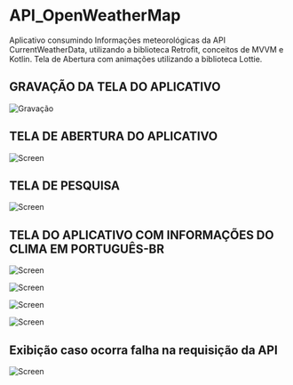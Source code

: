 # API_OpenWeatherMap
Aplicativo consumindo Informações meteorológicas da API CurrentWeatherData, utilizando a biblioteca Retrofit, conceitos de MVVM e Kotlin.
Tela de Abertura com animações utilizando a biblioteca Lottie.

## GRAVAÇÃO DA TELA DO APLICATIVO

![Gravação](screen/gravação_tela.gif)

## TELA DE ABERTURA DO APLICATIVO

![Screen](screen/splash_screen.png)

## TELA DE PESQUISA

![Screen](screen/tela_pesquisa.png)

## TELA DO APLICATIVO COM INFORMAÇÕES DO CLIMA EM PORTUGUÊS-BR

![Screen](screen/são_paulo.png)

![Screen](screen/rio_de_janeiro.png)

![Screen](screen/manaus.png)

![Screen](screen/londres.png)

## Exibição caso ocorra falha na requisição da API

![Screen](screen/falha.png)
